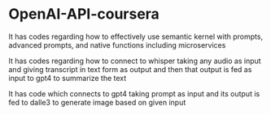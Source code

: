 # OpenAI-API-coursera

 It has codes regarding how to effectively use semantic kernel with prompts, advanced prompts, and native functions including microservices

 It has codes regarding how to connect to whisper taking any audio as input and giving transcript in text form as output and then that output is fed as input to gpt4 to summarize the text

It has code which connects to gpt4 taking prompt as input and its output is fed to dalle3 to generate image based on given input
